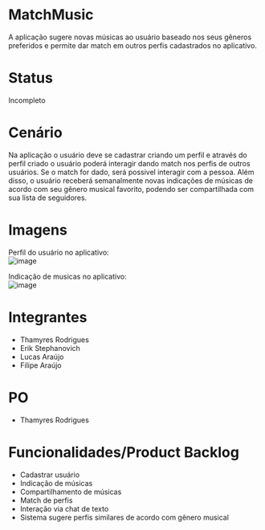 # MatchMusic
A aplicação sugere novas músicas ao usuário baseado nos seus gêneros preferidos e permite dar match em outros perfis cadastrados no aplicativo.

# Status
Incompleto

# Cenário
Na aplicação o usuário deve se cadastrar criando um perfil e através do perfil criado o usuário poderá interagir dando match nos perfis de outros usuários. Se o match for dado, será possivel interagir com a pessoa. Além disso, o usuário receberá semanalmente novas indicações de músicas de acordo com seu gênero musical favorito, podendo ser compartilhada com sua lista de seguidores. 

# Imagens
Perfil do usuário no aplicativo:  
![image](https://user-images.githubusercontent.com/69728179/90338858-02fd6880-dfc3-11ea-9427-86f95576e74e.png)  

Indicação de musicas no aplicativo:  
![image](https://user-images.githubusercontent.com/69728179/90338885-2aeccc00-dfc3-11ea-8c05-f3117ab29d4b.png)

# Integrantes
  - Thamyres Rodrigues
  - Erik Stephanovich
  - Lucas Araújo
  - Filipe Araújo

# PO
  - Thamyres Rodrigues

# Funcionalidades/Product Backlog
- Cadastrar usuário
- Indicação de músicas
- Compartilhamento de músicas
- Match de perfis
- Interação via chat de texto
- Sistema sugere perfis similares de acordo com gênero musical
